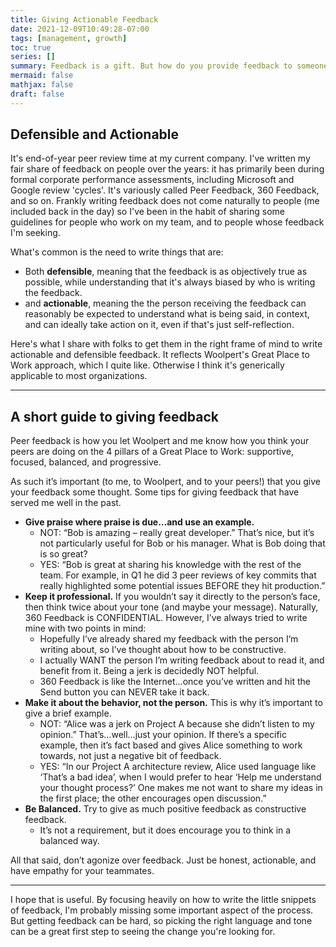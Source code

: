 ```yaml
---
title: Giving Actionable Feedback
date: 2021-12-09T10:49:28-07:00
tags: [management, growth]
toc: true
series: []
summary: Feedback is a gift. But how do you provide feedback to someone while increasing the chance that the person can hear and maybe even act on what you're sharing with them?
mermaid: false
mathjax: false
draft: false
---
```


## Defensible and Actionable

It's end-of-year peer review time at my current company.
I've written my fair share of feedback on people over the years: it has primarily been during formal corporate performance assessments, including Microsoft and Google review 'cycles'.
It's variously called Peer Feedback, 360 Feedback, and so on.
Frankly writing feedback does not come naturally to people (me included back in the day) so I've been in the habit of sharing some guidelines for people who work on my team, and to people whose feedback I'm seeking.

What's common is the need to write things that are:

- Both **defensible**, meaning that the feedback is as objectively true as possible, while understanding that it's always biased by who is writing the feedback.
- and **actionable**, meaning the the person receiving the feedback can reasonably be expected to understand what is being said, in context, and can ideally take action on it, even if that's just self-reflection.

Here's what I share with folks to get them in the right frame of mind to write actionable and defensible feedback.
It reflects Woolpert's Great Place to Work approach, which I quite like.
Otherwise I think it's generically applicable to most organizations.

---
## A short guide to giving feedback

Peer feedback is how you let Woolpert and me know how you think your peers are doing on the 4 pillars of a Great Place to Work: supportive, focused, balanced, and progressive.
 
As such it’s important (to me, to Woolpert, and to your peers!) that you give your feedback some thought. Some tips for giving feedback that have served me well in the past.
 
- **Give praise where praise is due…and use an example.**
  - NOT: “Bob is amazing – really great developer.” That’s nice, but it’s not particularly useful for Bob or his manager. What is Bob doing that is so great?
  - YES: “Bob is great at sharing his knowledge with the rest of the team. For example, in Q1 he did 3 peer reviews of key commits that really highlighted some potential issues BEFORE they hit production.”
- **Keep it professional.** If you wouldn’t say it directly to the person’s face, then think twice about your tone (and maybe your message). Naturally, 360 Feedback is CONFIDENTIAL. However, I’ve always tried to write mine with two points in mind:
  - Hopefully I’ve already shared my feedback with the person I’m writing about, so I’ve thought about how to be constructive.
  - I actually WANT the person I’m writing feedback about to read it, and benefit from it. Being a jerk is decidedly NOT helpful.
  - 360 Feedback is like the Internet…once you’ve written and hit the Send button you can NEVER take it back.
- **Make it about the behavior, not the person.** This is why it’s important to give a brief example.
  - NOT: “Alice was a jerk on Project A because she didn’t listen to my opinion.” That’s…well…just your opinion. If there’s a specific example, then it’s fact based and gives Alice something to work towards, not just a negative bit of feedback.
  - YES: “In our Project A architecture review, Alice used language like ‘That’s a bad idea’, when I would prefer to hear ‘Help me understand your thought process?’  One makes me not want to share my ideas in the first place; the other encourages open discussion.”
- **Be Balanced.** Try to give as much positive feedback as constructive feedback.
  - It’s not a requirement, but it does encourage you to think in a balanced way.
 
All that said, don’t agonize over feedback. Just be honest, actionable, and have empathy for your teammates.

---

I hope that is useful.
By focusing heavily on how to write the little snippets of feedback, I'm probably missing some important aspect of the process.
But getting feedback can be hard, so picking the right language and tone can be a great first step to seeing the change you're looking for.
